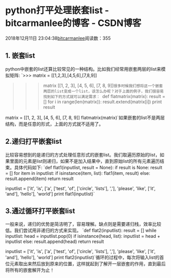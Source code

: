 
# python打平处理嵌套list - bitcarmanlee的博客 - CSDN博客


2018年12月11日 23:04:38[bitcarmanlee](https://me.csdn.net/bitcarmanlee)阅读数：355



## 1. 嵌套list
python中嵌套的list还算比较常见的一种结构。比如我们经常用嵌套两层的list来模拟矩阵:
`>>> matrix = [[1,2,3],[4,5,6],[7,8,9]]
>>> matrix
[[1, 2, 3], [4, 5, 6], [7, 8, 9]]`很多时候我们想将这一个嵌套两层的list变成一个list，该怎么办呢？对于上面的例子，我们很容易找到如下的方式就可以满足需求：
`def flatmatrix(matrix):
    result = []
    for i in range(len(matrix)):
        result.extend(matrix[i])
    print result

matrix = [[1, 2, 3], [4, 5, 6], [7, 8, 9]]
flatmatrix(matrix)`如果嵌套的list不是两层结构，而是任意的形式，上面的方式就不适用了。
## 2.递归打平嵌套list
比较容易想到的是递归的方式处理任意形式的嵌套list。我们取遍历原始的list，如果里面的元素是list则递归，如果不是加入结果中，直到原始list的所有元素遍历结束。具体代码如下:
`def flat1(inputlist, result = None):
    if result is None:
        result = []
    for item in inputlist:
        if isinstance(item, list):
            flat1(item, result)
        else:
            result.append(item)
    return result
    
inputlist = ['it', 'is', ['a', ['test', 'of', ['circle', 'lists'], ','], 'please', 'like', ['it', 'and'], 'hello'], 'world']
print flat1(inputlist)`
## 3.通过循环打平嵌套list
一般来说，递归的优势是简洁明了，容易理解。缺点则是需要递归栈，效率比较低。我们尝试用非递归的方式来实现。
`def flat2(inputlist):
    result = []
    while inputlist:
        head = inputlist.pop(0)
        if isinstance(head, list):
            inputlist = head + inputlist
        else:
            result.append(head)
    return result

inputlist = ['it', 'is', ['a', ['test', 'of', ['circle', 'lists'], ','], 'please', 'like', ['it', 'and'], 'hello'], 'world']
print flat2(inputlist)`循环的过程中，每次将输入list的首位元素取出来然后放到原来的位置，这样就起到了解开一层嵌套的作用，直到最后将所有的嵌套解开为止！

